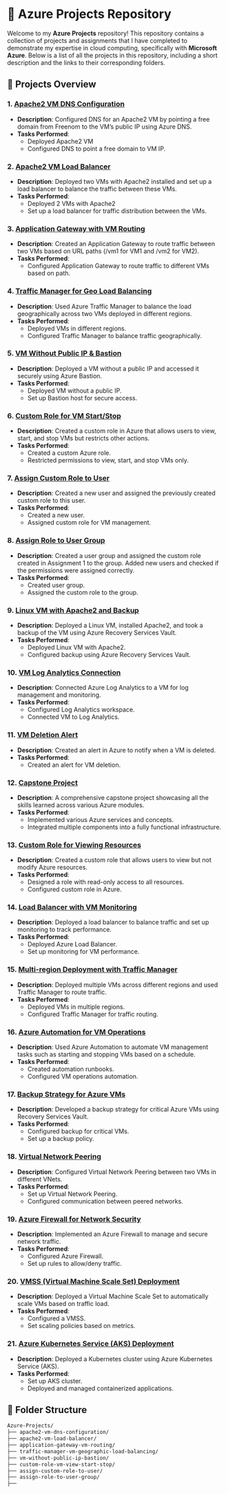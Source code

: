 # 📘 Azure Projects Repository

Welcome to my **Azure Projects** repository! This repository contains a collection of projects and assignments that I have completed to demonstrate my expertise in cloud computing, specifically with **Microsoft Azure**. Below is a list of all the projects in this repository, including a short description and the links to their corresponding folders.

## 📝 Projects Overview

### 1. [Apache2 VM DNS Configuration](https://github.com/Vaishnavi-Golhar/Azure-Projects/tree/main/apache2-vm-dns-configuration)
   - **Description**: Configured DNS for an Apache2 VM by pointing a free domain from Freenom to the VM’s public IP using Azure DNS.
   - **Tasks Performed**: 
     - Deployed Apache2 VM
     - Configured DNS to point a free domain to VM IP.
   
### 2. [Apache2 VM Load Balancer](https://github.com/Vaishnavi-Golhar/Azure-Projects/tree/main/apache2-vm-load-balancer)
   - **Description**: Deployed two VMs with Apache2 installed and set up a load balancer to balance the traffic between these VMs.
   - **Tasks Performed**:
     - Deployed 2 VMs with Apache2
     - Set up a load balancer for traffic distribution between the VMs.
   
### 3. [Application Gateway with VM Routing](https://github.com/Vaishnavi-Golhar/Azure-Projects/tree/main/application-gateway-vm-routing)
   - **Description**: Created an Application Gateway to route traffic between two VMs based on URL paths (/vm1 for VM1 and /vm2 for VM2).
   - **Tasks Performed**:
     - Configured Application Gateway to route traffic to different VMs based on path.

### 4. [Traffic Manager for Geo Load Balancing](https://github.com/Vaishnavi-Golhar/Azure-Projects/tree/main/traffic-manager-vm-geographic-load-balancing)
   - **Description**: Used Azure Traffic Manager to balance the load geographically across two VMs deployed in different regions.
   - **Tasks Performed**:
     - Deployed VMs in different regions.
     - Configured Traffic Manager to balance traffic geographically.

### 5. [VM Without Public IP & Bastion](https://github.com/Vaishnavi-Golhar/Azure-Projects/tree/main/vm-without-public-ip-bastion)
   - **Description**: Deployed a VM without a public IP and accessed it securely using Azure Bastion.
   - **Tasks Performed**:
     - Deployed VM without a public IP.
     - Set up Bastion host for secure access.

### 6. [Custom Role for VM Start/Stop](https://github.com/Vaishnavi-Golhar/Azure-Projects/tree/main/custom-role-vm-view-start-stop)
   - **Description**: Created a custom role in Azure that allows users to view, start, and stop VMs but restricts other actions.
   - **Tasks Performed**:
     - Created a custom Azure role.
     - Restricted permissions to view, start, and stop VMs only.

### 7. [Assign Custom Role to User](https://github.com/Vaishnavi-Golhar/Azure-Projects/tree/main/assign-custom-role-to-user)
   - **Description**: Created a new user and assigned the previously created custom role to this user.
   - **Tasks Performed**:
     - Created a new user.
     - Assigned custom role for VM management.

### 8. [Assign Role to User Group](https://github.com/Vaishnavi-Golhar/Azure-Projects/tree/main/assign-role-to-user-group)
   - **Description**: Created a user group and assigned the custom role created in Assignment 1 to the group. Added new users and checked if the permissions were assigned correctly.
   - **Tasks Performed**:
     - Created user group.
     - Assigned the custom role to the group.

### 9. [Linux VM with Apache2 and Backup](https://github.com/Vaishnavi-Golhar/Azure-Projects/tree/main/linux-vm-apache2-backup)
   - **Description**: Deployed a Linux VM, installed Apache2, and took a backup of the VM using Azure Recovery Services Vault.
   - **Tasks Performed**:
     - Deployed Linux VM with Apache2.
     - Configured backup using Azure Recovery Services Vault.

### 10. [VM Log Analytics Connection](https://github.com/Vaishnavi-Golhar/Azure-Projects/tree/main/vm-log-analytics-connection)
   - **Description**: Connected Azure Log Analytics to a VM for log management and monitoring.
   - **Tasks Performed**:
     - Configured Log Analytics workspace.
     - Connected VM to Log Analytics.

### 11. [VM Deletion Alert](https://github.com/Vaishnavi-Golhar/Azure-Projects/tree/main/vm-deletion-alert)
   - **Description**: Created an alert in Azure to notify when a VM is deleted.
   - **Tasks Performed**:
     - Created an alert for VM deletion.

### 12. [Capstone Project](https://github.com/Vaishnavi-Golhar/Azure-Projects/tree/main/capstone%20project)
   - **Description**: A comprehensive capstone project showcasing all the skills learned across various Azure modules.
   - **Tasks Performed**:
     - Implemented various Azure services and concepts.
     - Integrated multiple components into a fully functional infrastructure.

### 13. [Custom Role for Viewing Resources](https://github.com/Vaishnavi-Golhar/Azure-Projects/tree/main/custom-role-resource-view)
   - **Description**: Created a custom role that allows users to view but not modify Azure resources.
   - **Tasks Performed**:
     - Designed a role with read-only access to all resources.
     - Configured custom role in Azure.

### 14. [Load Balancer with VM Monitoring](https://github.com/Vaishnavi-Golhar/Azure-Projects/tree/main/load-balancer-vm-monitoring)
   - **Description**: Deployed a load balancer to balance traffic and set up monitoring to track performance.
   - **Tasks Performed**:
     - Deployed Azure Load Balancer.
     - Set up monitoring for VM performance.

### 15. [Multi-region Deployment with Traffic Manager](https://github.com/Vaishnavi-Golhar/Azure-Projects/tree/main/multi-region-deployment-traffic-manager)
   - **Description**: Deployed multiple VMs across different regions and used Traffic Manager to route traffic.
   - **Tasks Performed**:
     - Deployed VMs in multiple regions.
     - Configured Traffic Manager for traffic routing.

### 16. [Azure Automation for VM Operations](https://github.com/Vaishnavi-Golhar/Azure-Projects/tree/main/azure-automation-vm-operations)
   - **Description**: Used Azure Automation to automate VM management tasks such as starting and stopping VMs based on a schedule.
   - **Tasks Performed**:
     - Created automation runbooks.
     - Configured VM operations automation.

### 17. [Backup Strategy for Azure VMs](https://github.com/Vaishnavi-Golhar/Azure-Projects/tree/main/azure-vm-backup-strategy)
   - **Description**: Developed a backup strategy for critical Azure VMs using Recovery Services Vault.
   - **Tasks Performed**:
     - Configured backup for critical VMs.
     - Set up a backup policy.

### 18. [Virtual Network Peering](https://github.com/Vaishnavi-Golhar/Azure-Projects/tree/main/vnet-peering)
   - **Description**: Configured Virtual Network Peering between two VMs in different VNets.
   - **Tasks Performed**:
     - Set up Virtual Network Peering.
     - Configured communication between peered networks.

### 19. [Azure Firewall for Network Security](https://github.com/Vaishnavi-Golhar/Azure-Projects/tree/main/azure-firewall-configuration)
   - **Description**: Implemented an Azure Firewall to manage and secure network traffic.
   - **Tasks Performed**:
     - Configured Azure Firewall.
     - Set up rules to allow/deny traffic.

### 20. [VMSS (Virtual Machine Scale Set) Deployment](https://github.com/Vaishnavi-Golhar/Azure-Projects/tree/main/vmss-deployment)
   - **Description**: Deployed a Virtual Machine Scale Set to automatically scale VMs based on traffic load.
   - **Tasks Performed**:
     - Configured a VMSS.
     - Set scaling policies based on metrics.

### 21. [Azure Kubernetes Service (AKS) Deployment](https://github.com/Vaishnavi-Golhar/Azure-Projects/tree/main/aks-deployment)
   - **Description**: Deployed a Kubernetes cluster using Azure Kubernetes Service (AKS).
   - **Tasks Performed**:
     - Set up AKS cluster.
     - Deployed and managed containerized applications.

## 📂 Folder Structure
```bash
Azure-Projects/
├── apache2-vm-dns-configuration/
├── apache2-vm-load-balancer/
├── application-gateway-vm-routing/
├── traffic-manager-vm-geographic-load-balancing/
├── vm-without-public-ip-bastion/
├── custom-role-vm-view-start-stop/
├── assign-custom-role-to-user/
├── assign-role-to-user-group/
├──
